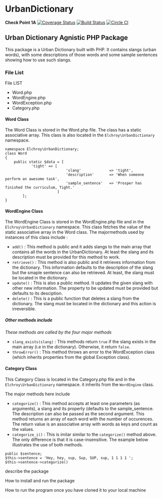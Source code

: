# **UrbanDictionary**
**Check Point 1A**
[![Coverage Status](https://coveralls.io/repos/github/andela-celisha-wigwe/UrbanDictionary/badge.svg?branch=development)](https://coveralls.io/github/andela-celisha-wigwe/UrbanDictionary?branch=development)
[![Build Status](https://travis-ci.org/andela-celisha-wigwe/UrbanDictionary.svg?branch=development)](https://travis-ci.org/andela-celisha-wigwe/UrbanDictionary)
[![Circle CI](https://circleci.com/gh/andela-celisha-wigwe/UrbanDictionary/tree/development.svg?style=svg)](https://circleci.com/gh/andela-celisha-wigwe/UrbanDictionary/tree/development)

## **Urban Dictionary Agnistic PHP Package**

This package is a Urban Dictionary built with PHP. It contains slangs (urban words), with some descriptions of those words and some sample sentences showing how to use such slangs.

### **File List**



File LIST
* Word.php
* WordEngine.php
* WordException.php
* Category.php

#### **Word Class**

The Word Class is stored in the Word.php file. The class has a static associative array.
This class is also located in the `Elchroy\UrbanDictionary` namespace.
```
namespace Elchroy\UrbanDictionary;
class Word
{
    public static $data = [
            'tight' => [
                            'slang'             => 'tight',
                            'description'       => 'When someone perform an awesome task',
                            'sample_sentence'   => 'Prosper has finished the curriculum, Tight.'
                        ]
        ];
}
```

#### **WordEngine Class**

The WordEngine Class is stored in the WordEngine.php file and in the `Elchroy\UrbanDictionary` namespace.
This class fetches the value of the static associative array in the Word class.
The majormethods used by instances of this class include :

* `add()` : This method is public and it adds slangs to the main array that contains all the words in the UrbanDictionary. At least the slang and its description must be provided for this method to work.
* `retrieve()` : This method is also public and it retrieves information from the dictionary. This information defaults to the description of the slang but the smaple sentence can also be retrieved. At least, the slang must be located in the dictionary.
* `update()` : This is also a public method. It updates the given slang with other new information. The property to be updated must be provided but defaults to its desciption.
* `delete()` : This is a public function that deletes a slang from the dictionary. The slang must be located in the dictionary and this action is irreversible.

##### **Other methods include**
*These methods are called by the four major methods*
* `slang_exists(slang)` : This methods return `true` if the slang exists in the main array (i.e in the dictionary). Otherwise, it return `false`.
* `throwError()` : This method throws an error to the WordException class (which inherits properties from the global Exception class).


#### **Category Class**

This Category Class is located in the Category.php file and in the `Elchroy\UrbanDictionary` namespace. it inherits from the `WordEngine` class.

The major methods here include
* `categorize()` : This method accepts at least one parameters (as arguments), a slang and its property (defaults to the sample_sentence. The description can also be passed as the second argument.
This method returns an array of each word with the number of occurences. The return value is an associative array with words as keys and count as the values.
* `categorize_i()` : This is imilar similar to the `categorize()` method above. The only difference is that it is case-insensitive.
The example below illustrates the use of both methods.
```
public $sentence;
$this->sentence = 'Hey, hey, sup, Sup, SUP, sup, 1 1 1 1 ';
$this->sentence->categorize()
```


describe the package



How to install and run the package



How to run the program once you have cloned it to your local machine